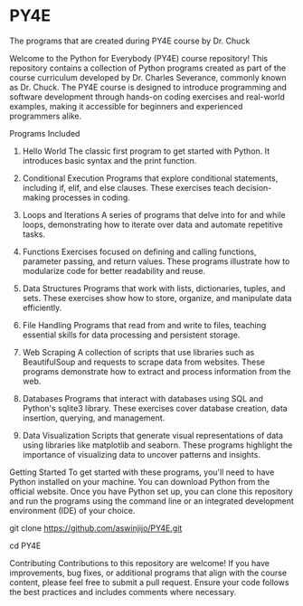 # PY4E
The programs that are created during PY4E course by Dr. Chuck

Welcome to the Python for Everybody (PY4E) course repository! This repository contains a collection of Python programs created as part of the course curriculum developed by Dr. Charles Severance, commonly known as Dr. Chuck. The PY4E course is designed to introduce programming and software development through hands-on coding exercises and real-world examples, making it accessible for beginners and experienced programmers alike.

Programs Included
1. Hello World
The classic first program to get started with Python. It introduces basic syntax and the print function.

2. Conditional Execution
Programs that explore conditional statements, including if, elif, and else clauses. These exercises teach decision-making processes in coding.

3. Loops and Iterations
A series of programs that delve into for and while loops, demonstrating how to iterate over data and automate repetitive tasks.

4. Functions
Exercises focused on defining and calling functions, parameter passing, and return values. These programs illustrate how to modularize code for better readability and reuse.

5. Data Structures
Programs that work with lists, dictionaries, tuples, and sets. These exercises show how to store, organize, and manipulate data efficiently.

6. File Handling
Programs that read from and write to files, teaching essential skills for data processing and persistent storage.

7. Web Scraping
A collection of scripts that use libraries such as BeautifulSoup and requests to scrape data from websites. These programs demonstrate how to extract and process information from the web.

8. Databases
Programs that interact with databases using SQL and Python's sqlite3 library. These exercises cover database creation, data insertion, querying, and management.

9. Data Visualization
Scripts that generate visual representations of data using libraries like matplotlib and seaborn. These programs highlight the importance of visualizing data to uncover patterns and insights.

Getting Started
To get started with these programs, you'll need to have Python installed on your machine. You can download Python from the official website. Once you have Python set up, you can clone this repository and run the programs using the command line or an integrated development environment (IDE) of your choice.


git clone https://github.com/aswinjijo/PY4E.git


cd PY4E


Contributing
Contributions to this repository are welcome! If you have improvements, bug fixes, or additional programs that align with the course content, please feel free to submit a pull request. Ensure your code follows the best practices and includes comments where necessary.
